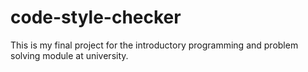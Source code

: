 # code-style-checker
This is my final project for the introductory programming and problem solving module at university.
